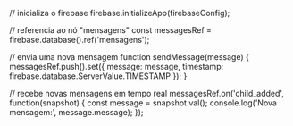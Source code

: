 // inicializa o firebase
firebase.initializeApp(firebaseConfig);

// referencia ao nó "mensagens"
const messagesRef = firebase.database().ref('mensagens');

// envia uma nova mensagem
function sendMessage(message) {
  messagesRef.push().set({
    message: message,
    timestamp: firebase.database.ServerValue.TIMESTAMP
  });
}

// recebe novas mensagens em tempo real
messagesRef.on('child_added', function(snapshot) {
  const message = snapshot.val();
  console.log('Nova mensagem:', message.message);
});
